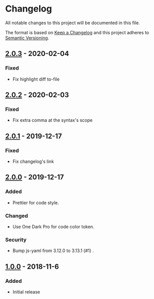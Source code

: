 # Changelog

All notable changes to this project will be documented in this file.

The format is based on [Keep a Changelog](http://keepachangelog.com/) and this project adheres to [Semantic Versioning](https://semver.org/).

## [2.0.3] - 2020-02-04

### Fixed

- Fix highlight diff to-file

## [2.0.2] - 2020-02-03

### Fixed

- Fix extra comma at the syntax's scope

## [2.0.1] - 2019-12-17

### Fixed

- Fix changelog's link

## [2.0.0] - 2019-12-17

### Added

- Prettier for code style.

### Changed

- Use One Dark Pro for code color token.

### Security

- Bump js-yaml from 3.12.0 to 3.13.1 (#1) .

## [1.0.0] - 2018-11-6

### Added

- Initial release

[unreleased]: https://github.com/ryuukibeat/Dark-Party/compare/v2.0.3...HEAD
[2.0.3]: https://github.com/ryuukibeat/Dark-Party/compare/v2.0.2...v2.0.3
[2.0.2]: https://github.com/ryuukibeat/Dark-Party/compare/v2.0.1...v2.0.2
[2.0.1]: https://github.com/ryuukibeat/Dark-Party/compare/v2.0.0...v2.0.1
[2.0.0]: https://github.com/ryuukibeat/Dark-Party/compare/v1.0.2...v2.0.0
[1.0.0]: https://github.com/ryuukibeat/Dark-Party/tree/cc28019ba07ec6f07118d3fe8e95fbd10bfc0ac3
